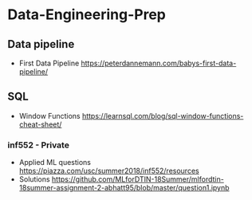 # Data-Engineering-Prep

## Data pipeline 

* First Data Pipeline 
https://peterdannemann.com/babys-first-data-pipeline/

## SQL

* Window Functions
https://learnsql.com/blog/sql-window-functions-cheat-sheet/


### inf552 - Private

* Applied ML questions 
https://piazza.com/usc/summer2018/inf552/resources
* Solutions 
https://github.com/MLforDTIN-18Summer/mlfordtin-18summer-assignment-2-abhatt95/blob/master/question1.ipynb

